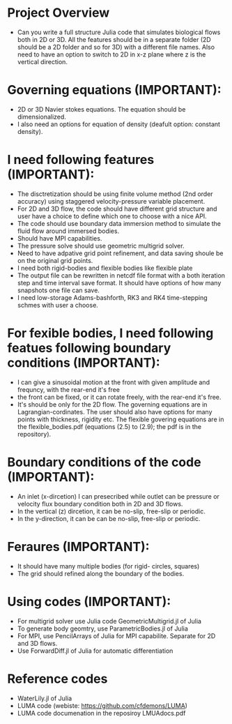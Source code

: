 # Project Overview  
- Can you write a full structure Julia code that simulates biological flows both in 2D or 3D.
  All the features should be in a separate folder (2D should be a 2D folder and so for 3D) with 
  a different file names. Also need to have an option to switch to 2D in x-z plane where z is the vertical direction.

# Governing equations (IMPORTANT):
- 2D or 3D Navier stokes equations. The equation should be dimensionalized.
- I also need an options for equation of density (deafult option: constant density).

# I need following features (IMPORTANT):
- The disctretization should be using finite volume method (2nd order accuracy) using staggered velocity-pressure variable placement.
- For 2D and 3D flow, the code should have different grid structure and user have a choice to define which one to choose with a nice API.
- The code should use boundary data immersion method to simulate the fluid flow around immersed bodies.
- Should have MPI capabilities.
- The pressure solve should use geometric multigrid solver.
- Need to have adpative grid point refinement, and data saving shoule be on the original grid points.
- I need both rigid-bodies and flexible bodies like flexible plate
- The output file can be rewritten in netcdf file format with a both iteration step and time interval save format. 
  It should have options of how many snapshots one file can save. 
- I need low-storage Adams-bashforth, RK3 and RK4 time-stepping schmes with user a choose. 

# For fexible bodies, I need following featues following boundary conditions (IMPORTANT):
- I can give a sinusoidal motion at the front with given amplitude and frequncy, with the rear-end it's free
- the front can be fixed, or it can rotate freely, with the rear-end it's free.
- It's should be only for the 2D flow. The governing equations are in Lagrangian-cordinates.
  The user should also have options for many points with thickness, rigidity etc.
  The flexible govering equations are in the flexible_bodies.pdf (equations (2.5) to (2.9); the pdf is in the repository). 

# Boundary conditions of the code  (IMPORTANT):
- An inlet (x-dircetion) I can presecribed while outlet can be pressure or velocity flux boundary condition both in 2D and 3D flows.
- In the vertical (z) dircetion, it can be no-slip, free-slip or periodic.
- In the y-direction, it can be can be no-slip, free-slip or periodic.

# Feraures (IMPORTANT):
- It should have many multiple bodies (for rigid- circles, squares)
- The grid should refined along the boundary of the bodies.

# Using codes (IMPORTANT):
- For multigrid solver use Julia code GeometricMultigrid.jl of Julia
- To generate body geomtry, use ParametricBodies.jl of Julia
- For MPI, use PencilArrays of Julia for MPI capabilite. Separate for 2D and 3D flows.
- Use ForwardDiff.jl of Julia for automatic differentiation 
 
# Reference codes
- WaterLily.jl of Julia
- LUMA code (webiste: https://github.com/cfdemons/LUMA)
- LUMA code documenation in the reposiroy LMUAdocs.pdf